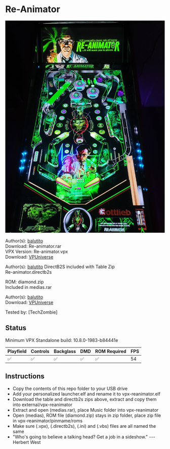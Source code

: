 # Re-Animator

![Table Preview](../../images/vpx-reanimator.jpg)

Author(s): [balutito](https://vpuniverse.com/profile/36070-balutito/)  
Download: Re-animator.rar  
VPX Version: Re-animator.vpx  
Download:  [VPUniverse](https://vpuniverse.com/files/file/10406-re-animator/)

Author(s): [balutito](https://vpuniverse.com/profile/36070-balutito/) 
DirectB2S included with Table Zip  
Re-animator.directb2s

ROM: diamond.zip  
Included in medias.rar

Author(s): [balutito](https://vpuniverse.com/profile/36070-balutito/)  
Download:  [VPUniverse](https://vpuniverse.com/files/file/10406-re-animator/)

Tested by:
[TechZombie]

## Status 

Minimum VPX Standalone build: 10.8.0-1983-b84441e

| Playfield | Controls | Backglass | DMD | ROM Required | FPS | 
|-----------|----------|-----------|-----|--------------|-----|
| :white_check_mark: | :white_check_mark: | :white_check_mark: | :white_check_mark: | :white_check_mark: | 54 |

## Instructions

- Copy the contents of this repo folder to your USB drive
- Add your personalized launcher.elf and rename it to vpx-reanimator.elf
- Download the table and directb2s zips above, extract and copy them into external/vpx-reanimator
- Extract and open (medias.rar), place Music folder into vpx-reanimator
- Open (medias), ROM file (diamond.zip) stays in zip folder, place zip file in vpx-reanimator/pinmame/roms
- Make sure (.vpx), (.directb2s), (.ini) and (.vbs) files are all named the same
- "Who's going to believe a talking head? Get a job in a sideshow." ---Herbert West

